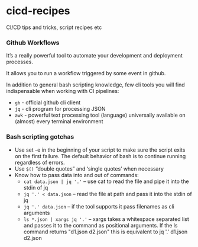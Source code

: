 # cicd-recipes
CI/CD tips and tricks, script recipes etc

### Github Workflows
It’s a really powerful tool to automate your development and deployment processes.

It allows you to run a workflow triggered by some event in github.

In addition to general bash scripting knowledge, few cli tools you will find indispensable when working with CI pipelines:
* `gh` - official github cli client
* `jq` - cli program for processing JSON
* `awk` - powerful text processing tool (language) universally available on (almost) every terminal environment

### Bash scripting gotchas
* Use set -e in the beginning of your script to make sure the script exits on the first failure. The default behavior of bash is to continue running regardless of errors.
* Use `$()` “double quotes” and ‘single quotes’ when necessary
* Know how to pass data into and out of commands:
    * `cat data.json | jq '.'` – use cat to read the file and pipe it into the stdin of jq
    * `jq '.' < data.json` – read the file at path and pass it into the stdin of jq
    * `jq '.' data.json` – if the tool supports it pass filenames as cli arguments
    * `ls *.json | xargs jq '.'` – xargs takes a whitespace separated list and passes it to the command as positional arguments. If the ls command returns "d1.json d2.json" this is equivalent to jq '.' d1.json d2.json
